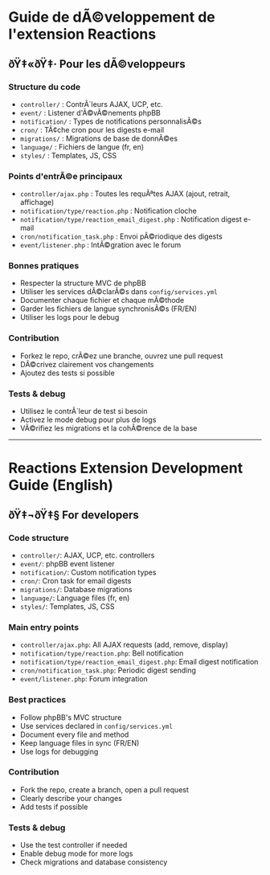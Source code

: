 # Guide de dÃ©veloppement de l'extension Reactions

## ðŸ‡«ðŸ‡· Pour les dÃ©veloppeurs

### Structure du code
- `controller/` : ContrÃ´leurs AJAX, UCP, etc.
- `event/` : Listener d'Ã©vÃ©nements phpBB
- `notification/` : Types de notifications personnalisÃ©s
- `cron/` : TÃ¢che cron pour les digests e-mail
- `migrations/` : Migrations de base de donnÃ©es
- `language/` : Fichiers de langue (fr, en)
- `styles/` : Templates, JS, CSS

### Points d'entrÃ©e principaux
- `controller/ajax.php` : Toutes les requÃªtes AJAX (ajout, retrait, affichage)
- `notification/type/reaction.php` : Notification cloche
- `notification/type/reaction_email_digest.php` : Notification digest e-mail
- `cron/notification_task.php` : Envoi pÃ©riodique des digests
- `event/listener.php` : IntÃ©gration avec le forum

### Bonnes pratiques
- Respecter la structure MVC de phpBB
- Utiliser les services dÃ©clarÃ©s dans `config/services.yml`
- Documenter chaque fichier et chaque mÃ©thode
- Garder les fichiers de langue synchronisÃ©s (FR/EN)
- Utiliser les logs pour le debug

### Contribution
- Forkez le repo, crÃ©ez une branche, ouvrez une pull request
- DÃ©crivez clairement vos changements
- Ajoutez des tests si possible

### Tests & debug
- Utilisez le contrÃ´leur de test si besoin
- Activez le mode debug pour plus de logs
- VÃ©rifiez les migrations et la cohÃ©rence de la base

---

# Reactions Extension Development Guide (English)

## ðŸ‡¬ðŸ‡§ For developers

### Code structure
- `controller/`: AJAX, UCP, etc. controllers
- `event/`: phpBB event listener
- `notification/`: Custom notification types
- `cron/`: Cron task for email digests
- `migrations/`: Database migrations
- `language/`: Language files (fr, en)
- `styles/`: Templates, JS, CSS

### Main entry points
- `controller/ajax.php`: All AJAX requests (add, remove, display)
- `notification/type/reaction.php`: Bell notification
- `notification/type/reaction_email_digest.php`: Email digest notification
- `cron/notification_task.php`: Periodic digest sending
- `event/listener.php`: Forum integration

### Best practices
- Follow phpBB's MVC structure
- Use services declared in `config/services.yml`
- Document every file and method
- Keep language files in sync (FR/EN)
- Use logs for debugging

### Contribution
- Fork the repo, create a branch, open a pull request
- Clearly describe your changes
- Add tests if possible

### Tests & debug
- Use the test controller if needed
- Enable debug mode for more logs
- Check migrations and database consistency
